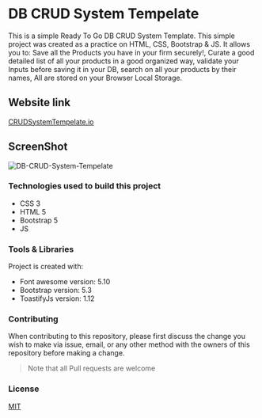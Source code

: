 # DB CRUD System Tempelate

This is a simple Ready To Go DB CRUD System Template. This simple project was created as a practice on HTML, CSS, Bootstrap & JS. It allows you to: Save all the Products you have in your firm securely!, Curate a good detailed list of all your products in a good organized way, validate your Inputs before saving it in your DB, search on all your products by their names, All are stored on your Browser Local Storage.


## Website link 

[CRUDSystemTempelate.io](https://raniamhelmy.github.io/CRUDSystemTempelate/)

## ScreenShot

![DB-CRUD-System-Tempelate](https://user-images.githubusercontent.com/93358372/220560120-2a58a898-0a18-4fc9-9c2d-90555ab6e139.jpg)


### Technologies used to build this project

<ul>
  <li>CSS 3</li>
  <li>HTML 5</li>
  <li>Bootstrap 5</li>
  <li>JS</li>
 </ul>
  
### Tools & Libraries  

Project is created with:

* Font awesome version: 5.10
* Bootstrap version: 5.3
* ToastifyJs version: 1.12


### Contributing

When contributing to this repository, please first discuss the change you wish to make via issue, email, or any other method with the owners of this repository before making a change.

>Note that all Pull requests are welcome


### License
[MIT](https://choosealicense.com/licenses/mit/)